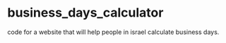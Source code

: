 # business_days_calculator
code for a website that will help people in israel calculate business days. 
